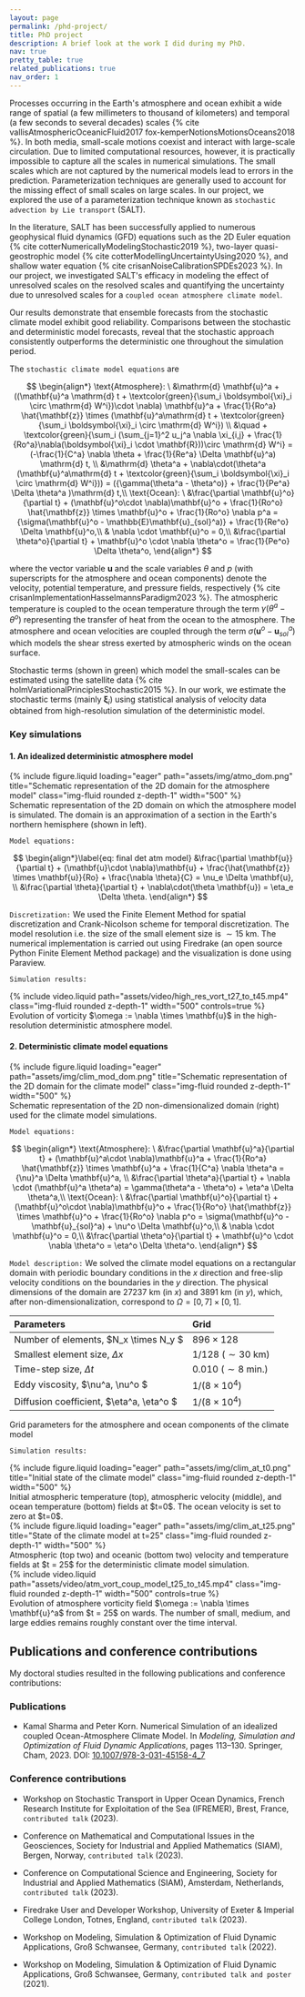 ```yaml
---
layout: page
permalink: /phd-project/
title: PhD project
description: A brief look at the work I did during my PhD.
nav: true
pretty_table: true
related_publications: true
nav_order: 1
---
```


Processes occurring in the Earth's atmosphere and ocean exhibit a wide range of spatial (a few millimeters to thousand of kilometers) and temporal (a few seconds to several decades) scales {% cite vallisAtmosphericOceanicFluid2017 fox-kemperNotionsMotionsOceans2018 %}. In both media, small-scale motions coexist and interact with large-scale circulation.  Due to limited computational resources, however, it is practically impossible to capture all the scales in numerical simulations. The small scales which are not captured by the numerical models lead to errors in the prediction. Parameterization techniques are generally used to account for the missing effect of small scales on large scales. In our project, we explored the use of a parameterization technique known as `stochastic advection by Lie transport` (SALT).

In the literature, SALT has been successfully applied to numerous geophysical fluid dynamics (GFD) equations such as the 2D Euler equation {% cite cotterNumericallyModelingStochastic2019 %}, two-layer quasi-geostrophic model {% cite cotterModellingUncertaintyUsing2020 %}, and shallow water equation {% cite crisanNoiseCalibrationSPDEs2023 %}. In our project, we investigated SALT's efficacy in modeling the effect of unresolved scales on the resolved scales and quantifying the uncertainty due to unresolved scales for a `coupled ocean atmosphere climate model`. 

Our results demonstrate that ensemble forecasts from the stochastic climate model exhibit good reliability. Comparisons between the stochastic and deterministic model forecasts, reveal that the stochastic approach consistently outperforms the deterministic one throughout the simulation period.

The `stochastic climate model equations` are

$$
\begin{align*}
\text{Atmosphere}: \ &\mathrm{d} \mathbf{u}^a + ((\mathbf{u}^a \mathrm{d} t + \textcolor{green}{\sum_i \boldsymbol{\xi}_i \circ \mathrm{d} W^i})\cdot \nabla) \mathbf{u}^a + \frac{1}{Ro^a} \hat{\mathbf{z}} \times (\mathbf{u}^a\mathrm{d} t + \textcolor{green}{\sum_i \boldsymbol{\xi}_i \circ \mathrm{d} W^i}) \\
                &\quad + \textcolor{green}{\sum_i (\sum_{j=1}^2 u_j^a \nabla \xi_{i,j} + \frac{1}{Ro^a}\nabla(\boldsymbol{\xi}_i \cdot \mathbf{R}))\circ \mathrm{d} W^i} = (-\frac{1}{C^a} \nabla \theta + \frac{1}{Re^a} \Delta \mathbf{u}^a) \mathrm{d} t, \\
        &\mathrm{d} \theta^a + \nabla\cdot(\theta^a (\mathbf{u}^a\mathrm{d} t + \textcolor{green}{\sum_i \boldsymbol{\xi}_i \circ \mathrm{d} W^i})) = ({\gamma(\theta^a - \theta^o)} + \frac{1}{Pe^a} \Delta \theta^a )\mathrm{d} t,\\
\text{Ocean}: \ &\frac{\partial \mathbf{u}^o}{\partial t} + (\mathbf{u}^o\cdot \nabla)\mathbf{u}^o + \frac{1}{Ro^o} \hat{\mathbf{z}} \times \mathbf{u}^o + \frac{1}{Ro^o} \nabla p^a = {\sigma(\mathbf{u}^o - \mathbb{E}\mathbf{u}_{sol}^a)} + \frac{1}{Re^o} \Delta \mathbf{u}^o,\\
    & \nabla \cdot \mathbf{u}^o = 0,\\
    &\frac{\partial \theta^o}{\partial t} + \mathbf{u}^o \cdot \nabla \theta^o = \frac{1}{Pe^o} \Delta \theta^o,
\end{align*}
$$

where the vector variable $\mathbf{u}$ and the scale variables $\theta$ and $p$ (with superscripts for the atmosphere and ocean components) denote the velocity, potential temperature, and pressure fields, respectively {% cite crisanImplementationHasselmannsParadigm2023 %}. The atmospheric temperature is coupled to the ocean temperature through the term $\gamma (\theta^a - \theta^o)$ representing the transfer of heat from the ocean to the atmosphere. The atmosphere and ocean velocities are coupled through the term $\sigma (\mathbf{u}^o - \mathbf{u}^a_{sol})$ which models the shear stress exerted by atmospheric winds on the ocean surface. 

Stochastic terms (shown in green) which model the small-scales can be estimated using the satellite data {% cite holmVariationalPrinciplesStochastic2015 %}. In our work, we estimate the stochastic terms (mainly $\boldsymbol{\xi}_i$) using statistical analysis of velocity data obtained from high-resolution simulation of the deterministic model. 

### Key simulations


#### 1. An idealized deterministic atmosphere model

<div class="row">
    <div class="col-sm mt-3 mt-md-0 text-center">
        {% include figure.liquid loading="eager" path="assets/img/atmo_dom.png" title="Schematic representation of the 2D domain for the atmosphere model" class="img-fluid rounded z-depth-1" width="500" %}
    </div>
</div>
<div class="caption">
    Schematic representation of the 2D domain on which the atmosphere model is simulated. The domain is an approximation of a section in the Earth's northern hemisphere (shown in left).
</div>

<!-- <img src="/assets/img/atmo_dom.png" alt="Schematic representation of the 2D domain for the atmosphere model" width="600"/>

*Figure 1: Schematic representation of the 2D domain on which the atmosphere model is simulated. The domain is an approximation of a section in the Earth's northern hemisphere (shown in left).* -->
`Model equations:`

$$
\begin{align*}\label{eq: final det atm model}
        &\frac{\partial \mathbf{u}}{\partial t} + (\mathbf{u}\cdot \nabla)\mathbf{u} + \frac{\hat{\mathbf{z}} \times \mathbf{u}}{Ro} + \frac{\nabla \theta}{C} = \nu_e \Delta \mathbf{u}, \\
        &\frac{\partial \theta}{\partial t} + \nabla\cdot(\theta \mathbf{u}) = \eta_e \Delta \theta.
\end{align*}
$$

`Discretization:` We used the Finite Element Method for spatial discretization and Crank-Nicolson scheme for temporal discretization. The model resolution i.e. the size of the small element size is $\sim 15$ km. The numerical implementation is carried out using Firedrake (an open source Python Finite Element Method package) and the visualization is done using Paraview. 

`Simulation results:`
<div class="row">
    <div class="col-sm mt-3 mt-md-0 text-center">
        {% include video.liquid path="assets/video/high_res_vort_t27_to_t45.mp4" class="img-fluid rounded z-depth-1" width="500" controls=true %}
    </div>
</div>
<div class="caption">
    Evolution of vorticity $\omega := \nabla \times \mathbf{u}$ in the high-resolution deterministic atmosphere model.
</div>

<!-- <video width="600" controls title="Evolution of vorticity in the high-resolution deterministic atmosphere model">
  <source src="/assets/video/high_res_vort_t27_to_t45.mp4" type="video/mp4">
  Your browser does not support the video tag.
</video>
*Video 1: Evolution of vorticity $\omega := \nabla \times \mathbf{u}$ in the high-resolution deterministic atmosphere model.* -->

#### 2. Deterministic climate model equations

<div class="row">
    <div class="col-sm mt-3 mt-md-0 text-center">
        {% include figure.liquid loading="eager" path="assets/img/clim_mod_dom.png" title="Schematic representation of the 2D domain for the climate model" class="img-fluid rounded z-depth-1" width="500" %}
    </div>
</div>
<div class="caption">
    Schematic representation of the 2D non-dimensionalized domain (right) used for the climate model simulations.
</div>

<!-- <img src="/assets/img/clim_mod_dom.png" alt="Schematic representation of the 2D domain for the climate model" width="600"/>

*Figure 1: Schematic representation of the 2D non-dimensionalized domain (right) used for the climate model simulations.* -->

`Model equations:`

$$
\begin{align*}
       \text{Atmosphere}: \ &\frac{\partial \mathbf{u}^a}{\partial t} + (\mathbf{u}^a\cdot \nabla)\mathbf{u}^a + \frac{1}{Ro^a} \hat{\mathbf{z}} \times \mathbf{u}^a + \frac{1}{C^a} \nabla \theta^a = {\nu}^a \Delta \mathbf{u}^a, \\
        &\frac{\partial \theta^a}{\partial t} + \nabla \cdot (\mathbf{u}^a \theta^a) = \gamma(\theta^a - \theta^o) + \eta^a \Delta \theta^a,\\
    \text{Ocean}: \ &\frac{\partial \mathbf{u}^o}{\partial t} + (\mathbf{u}^o\cdot \nabla)\mathbf{u}^o + \frac{1}{Ro^o} \hat{\mathbf{z}} \times \mathbf{u}^o + \frac{1}{Ro^o} \nabla p^o = \sigma(\mathbf{u}^o - \mathbf{u}_{sol}^a) + \nu^o \Delta \mathbf{u}^o,\\
    & \nabla \cdot \mathbf{u}^o = 0,\\
    &\frac{\partial \theta^o}{\partial t} + \mathbf{u}^o \cdot \nabla \theta^o = \eta^o \Delta \theta^o.
\end{align*}
$$

`Model description:` We solved the climate model equations on a rectangular domain with periodic boundary conditions in the $x$ direction and free-slip velocity conditions on the boundaries in the $y$ direction. The physical dimensions of the domain are $27237$ km (in $x$) and $3891$ km (in $y$), which, after non-dimensionalization, correspond to $\Omega = [0,7] \times [0,1]$. 

| Parameters      | Grid           | 
| :-------------  |:-------------  | 
| Number of elements, $N_x \times N_y $ | $896 \times 128$ |
| Smallest element size, $\Delta x$     | $1/128 \ (\sim 30 \ \text{km})$ | 
| Time-step size, $\Delta t$  | $0.010 \ (\sim 8 \ \text{min.})$ |  
| Eddy viscosity, $\nu^a, \nu^o $ | $1/(8 \times 10^4)$ |
| Diffusion coefficient, $\eta^a, \eta^o $ | $1/(8 \times 10^4)$ | 
<div class="caption">
    Grid parameters for the atmosphere and ocean components of the climate model
</div>
<!-- *Table 1: Grid parameters for the atmosphere and ocean components of the climate model* -->

<!-- | Parameters      | Grid           | 
| :------------- |:-------------| 
| Number of elements, $N_x \times N_y $ |$896 \times 128$ |
| Smallest element size, $\Delta x$     |$1/128 \ (\sim 30 \ \text{km})$ | 
| Time-step size, $\Delta t$  | $0.010 \ (\sim 8 \ \text{min.})$  |  
| Eddy viscosity, $\nu^a, \nu^o $ |   $1/(8 \times 10^4)$        |
| Diffusion coefficient, $\eta^a, \eta^o $ | $1/(8 \times 10^4)$ |  -->

<!-- <br> -->

`Simulation results:`

<div class="row">
    <div class="col-sm mt-3 mt-md-0 text-center">
        {% include figure.liquid loading="eager" path="assets/img/clim_at_t0.png" title="Initial state of the climate model" class="img-fluid rounded z-depth-1" width="500" %}
    </div>
</div>
<div class="caption">
    Initial atmospheric temperature (top), atmospheric velocity (middle), and ocean temperature (bottom) fields at $t=0$. The ocean velocity is set to zero at $t=0$.
</div>

<!-- <img src="/assets/img/clim_at_t0.png" alt="Initial state of the climate model" width="600"/>

*Figure 2: Initial atmospheric temperature (top), atmospheric velocity (middle), and ocean temperature (bottom) fields at $t=0$. The ocean velocity is set to zero at $t=0$.* -->

<div class="row">
    <div class="col-sm mt-3 mt-md-0 text-center">
        {% include figure.liquid loading="eager" path="assets/img/clim_at_t25.png" title="State of the climate model at t=25" class="img-fluid rounded z-depth-1" width="500" %}
    </div>
</div>
<div class="caption">
     Atmospheric (top two) and oceanic (bottom two) velocity and temperature fields at $t = 25$ for the deterministic climate model simulation.
</div>

<!-- <img src="/assets/img/clim_at_t25.png" alt="State of the climate model at t=25" width="600"/>

*Figure 3: Atmospheric (top two) and oceanic (bottom two) velocity and temperature fields at $t = 25$ for the deterministic climate model simulation.* -->

<div class="row">
    <div class="col-sm mt-3 mt-md-0 text-center">
        {% include video.liquid path="assets/video/atm_vort_coup_model_t25_to_t45.mp4" class="img-fluid rounded z-depth-1" width="500" controls=true %}
    </div>
</div>
<div class="caption">
    Evolution of atmosphere vorticity field $\omega := \nabla \times \mathbf{u}^a$ from $t = 25$ on wards. The number of small, medium, and large eddies remains roughly constant over the time interval.
</div>

<!-- <video width="600" controls title="Evolution of vorticity in the high-resolution deterministic climate model">
  <source src="/assets/video//atm_vort_coup_model_t25_to_t45.mp4" type="video/mp4">
  Your browser does not support the video tag.
</video>
*Video 2: Evolution of atmosphere vorticity field $\omega := \nabla \times \mathbf{u}^a$ from $t = 25$ on wards. The number of small, medium, and large eddies remains roughly constant over the time interval.* -->

## Publications and conference contributions

My doctoral studies resulted in the following publications and conference contributions:

### Publications

* Kamal Sharma and Peter Korn. Numerical Simulation of an idealized coupled Ocean-Atmosphere Climate Model. In *Modeling, Simulation and Optimization of Fluid Dynamic Applications*, pages 113–130. Springer, Cham, 2023. DOI: [10.1007/978-3-031-45158-4\_7](https://link.springer.com/chapter/10.1007/978-3-031-45158-4_7)


### Conference contributions

* Workshop on Stochastic Transport in Upper Ocean Dynamics, French Research Institute for Exploitation of the Sea (IFREMER), Brest, France, `contributed talk` (2023).

* Conference on Mathematical and Computational Issues in the Geosciences, Society for Industrial and Applied Mathematics (SIAM), Bergen, Norway, `contributed talk` (2023).

* Conference on Computational Science and Engineering, Society for Industrial and Applied Mathematics (SIAM), Amsterdam, Netherlands, `contributed talk` (2023).

* Firedrake User and Developer Workshop, University of Exeter & Imperial College London, Totnes, England, `contributed talk` (2023).

* Workshop on Modeling, Simulation & Optimization of Fluid Dynamic Applications, Groß Schwansee, Germany, `contributed talk` (2022).

* Workshop on Modeling, Simulation & Optimization of Fluid Dynamic Applications, Groß Schwansee, Germany, `contributed talk and poster` (2021).
